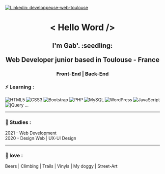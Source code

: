 
[![Linkedin: developpeuse-web-toulouse](https://img.shields.io/badge/-Gabrielle%20FournierNéri-blue?style=flat-square&logo=Linkedin&logoColor=white&link=https://www.linkedin.com/in/gabriellefourniernericv/)](https://www.linkedin.com/in/gabriellefourniernericv/)

<h1 align='center'> < Hello Word /> 	 </h1>
<h2 align='center'> I'm Gab'. :seedling:
<p align='center'> Web Developer junior based in Toulouse - France
<h3 align='center'>  Front-End | Back-End 




### ⚡ Learning : 
![HTML5](https://img.shields.io/badge/-HTML5-E34F26?style=flat-square&logo=html5&logoColor=white)
![CSS3](https://img.shields.io/badge/-CSS3-1572B6?style=flat-square&logo=css3)
![Bootstrap](https://img.shields.io/badge/-Bootstrap-563D7C?style=flat-square&logo=bootstrap)
![PHP](https://img.shields.io/badge/-PHP-474A8A?style=flat-square&logo=php)
![MySQL](https://img.shields.io/badge/-MySQL-336791?style=flat-square&logo=mysql)
![WordPress](https://img.shields.io/badge/-WordPress-21759b?style=flat-square&logo=WordPress)
![JavaScript](https://img.shields.io/badge/-JavaScript-323330?style=flat-square&logo=javascript)
![jQuery](https://img.shields.io/badge/-jquery-230769?style=flat-square&logo=jquery)
...


<hr>

### 📕 Studies : <br>
2021 - Web Development <br>
2020 - Design Web | UX-UI Design 


<hr>

### 	:beer: love : <br>
Beers
| Climbing 
| Trails
| Vinyls
| My doggy
| Street-Art
